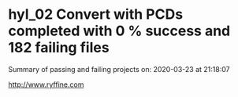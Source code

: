 # hyl_02 Convert with PCDs completed with 0 % success and 182 failing files

Summary of passing and failing projects on: 2020-03-23 at 21:18:07

http://www.ryffine.com
